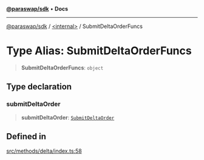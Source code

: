 [**@paraswap/sdk**](../../README.md) • **Docs**

***

[@paraswap/sdk](../../globals.md) / [\<internal\>](../README.md) / SubmitDeltaOrderFuncs

# Type Alias: SubmitDeltaOrderFuncs

> **SubmitDeltaOrderFuncs**: `object`

## Type declaration

### submitDeltaOrder

> **submitDeltaOrder**: [`SubmitDeltaOrder`](SubmitDeltaOrder.md)

## Defined in

[src/methods/delta/index.ts:58](https://github.com/paraswap/paraswap-sdk/blob/master/src/methods/delta/index.ts#L58)
